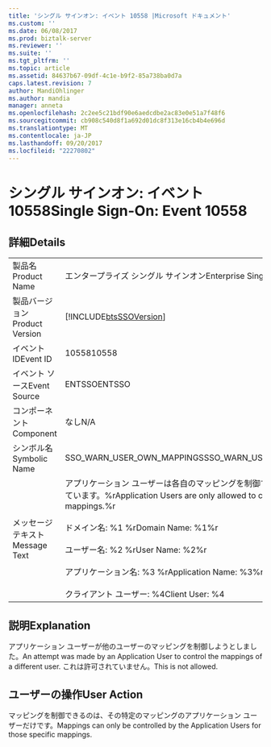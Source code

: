 ```yaml
---
title: 'シングル サインオン: イベント 10558 |Microsoft ドキュメント'
ms.custom: ''
ms.date: 06/08/2017
ms.prod: biztalk-server
ms.reviewer: ''
ms.suite: ''
ms.tgt_pltfrm: ''
ms.topic: article
ms.assetid: 84637b67-09df-4c1e-b9f2-85a738ba0d7a
caps.latest.revision: 7
author: MandiOhlinger
ms.author: mandia
manager: anneta
ms.openlocfilehash: 2c2ee5c21bdf90e6aedcdbe2ac83e0e51a7f48f6
ms.sourcegitcommit: cb908c540d8f1a692d01dc8f313e16cb4b4e696d
ms.translationtype: MT
ms.contentlocale: ja-JP
ms.lasthandoff: 09/20/2017
ms.locfileid: "22270802"
---
```

# <a name="single-sign-on-event-10558"></a><span data-ttu-id="308c3-102">シングル サインオン: イベント 10558</span><span class="sxs-lookup"><span data-stu-id="308c3-102">Single Sign-On: Event 10558</span></span>
## <a name="details"></a><span data-ttu-id="308c3-103">詳細</span><span class="sxs-lookup"><span data-stu-id="308c3-103">Details</span></span>  
  
|||  
|-|-|  
|<span data-ttu-id="308c3-104">製品名</span><span class="sxs-lookup"><span data-stu-id="308c3-104">Product Name</span></span>|<span data-ttu-id="308c3-105">エンタープライズ シングル サインオン</span><span class="sxs-lookup"><span data-stu-id="308c3-105">Enterprise Single Sign-On</span></span>|  
|<span data-ttu-id="308c3-106">製品バージョン</span><span class="sxs-lookup"><span data-stu-id="308c3-106">Product Version</span></span>|[!INCLUDE[btsSSOVersion](../includes/btsssoversion-md.md)]|  
|<span data-ttu-id="308c3-107">イベント ID</span><span class="sxs-lookup"><span data-stu-id="308c3-107">Event ID</span></span>|<span data-ttu-id="308c3-108">10558</span><span class="sxs-lookup"><span data-stu-id="308c3-108">10558</span></span>|  
|<span data-ttu-id="308c3-109">イベント ソース</span><span class="sxs-lookup"><span data-stu-id="308c3-109">Event Source</span></span>|<span data-ttu-id="308c3-110">ENTSSO</span><span class="sxs-lookup"><span data-stu-id="308c3-110">ENTSSO</span></span>|  
|<span data-ttu-id="308c3-111">コンポーネント</span><span class="sxs-lookup"><span data-stu-id="308c3-111">Component</span></span>|<span data-ttu-id="308c3-112">なし</span><span class="sxs-lookup"><span data-stu-id="308c3-112">N/A</span></span>|  
|<span data-ttu-id="308c3-113">シンボル名</span><span class="sxs-lookup"><span data-stu-id="308c3-113">Symbolic Name</span></span>|<span data-ttu-id="308c3-114">SSO_WARN_USER_OWN_MAPPINGS</span><span class="sxs-lookup"><span data-stu-id="308c3-114">SSO_WARN_USER_OWN_MAPPINGS</span></span>|  
|<span data-ttu-id="308c3-115">メッセージ テキスト</span><span class="sxs-lookup"><span data-stu-id="308c3-115">Message Text</span></span>|<span data-ttu-id="308c3-116">アプリケーション ユーザーは各自のマッピングを制御することのみ許可されています。%r</span><span class="sxs-lookup"><span data-stu-id="308c3-116">Application Users are only allowed to control their own mappings.%r</span></span><br /><br /> <span data-ttu-id="308c3-117">ドメイン名: %1 %r</span><span class="sxs-lookup"><span data-stu-id="308c3-117">Domain Name: %1%r</span></span><br /><br /> <span data-ttu-id="308c3-118">ユーザー名: %2 %r</span><span class="sxs-lookup"><span data-stu-id="308c3-118">User Name: %2%r</span></span><br /><br /> <span data-ttu-id="308c3-119">アプリケーション名: %3 %r</span><span class="sxs-lookup"><span data-stu-id="308c3-119">Application Name: %3%r</span></span><br /><br /> <span data-ttu-id="308c3-120">クライアント ユーザー: %4</span><span class="sxs-lookup"><span data-stu-id="308c3-120">Client User: %4</span></span>|  
  
## <a name="explanation"></a><span data-ttu-id="308c3-121">説明</span><span class="sxs-lookup"><span data-stu-id="308c3-121">Explanation</span></span>  
 <span data-ttu-id="308c3-122">アプリケーション ユーザーが他のユーザーのマッピングを制御しようとしました。</span><span class="sxs-lookup"><span data-stu-id="308c3-122">An attempt was made by an Application User to control the mappings of a different user.</span></span> <span data-ttu-id="308c3-123">これは許可されていません。</span><span class="sxs-lookup"><span data-stu-id="308c3-123">This is not allowed.</span></span>  
  
## <a name="user-action"></a><span data-ttu-id="308c3-124">ユーザーの操作</span><span class="sxs-lookup"><span data-stu-id="308c3-124">User Action</span></span>  
 <span data-ttu-id="308c3-125">マッピングを制御できるのは、その特定のマッピングのアプリケーション ユーザーだけです。</span><span class="sxs-lookup"><span data-stu-id="308c3-125">Mappings can only be controlled by the Application Users for those specific mappings.</span></span>